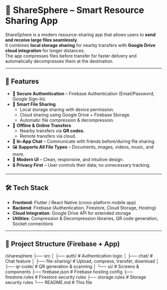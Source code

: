 # 📂 ShareSphere – Smart Resource Sharing App

ShareSphere is a modern resource-sharing app that allows users to **send and receive large files seamlessly**.  
It combines **local storage sharing** for nearby transfers with **Google Drive cloud integration** for longer distances.  
The app compresses files before transfer for faster delivery and automatically decompresses them at the destination.  

---

## 🚀 Features

- 🔑 **Secure Authentication** – Firebase Authentication (Email/Password, Google Sign-In).
- 💾 **Smart File Sharing**  
  - Local storage sharing with device permission.  
  - Cloud sharing using Google Drive + Firebase Storage.  
  - Automatic file compression & decompression.
- 📡 **Offline & Online Transfers**  
  - Nearby transfers via **QR codes**.  
  - Remote transfers via cloud.
- 💬 **In-App Chat** – Communicate with friends before/during file sharing.
- 🖼️ **Supports All File Types** – Documents, images, videos, music, and more.
- 🎨 **Modern UI** – Clean, responsive, and intuitive design.
- 🔒 **Privacy First** – User controls their data; no unnecessary tracking.

---

## 🛠️ Tech Stack

- **Frontend**: Flutter / React Native (cross-platform mobile app)  
- **Backend**: Firebase (Authentication, Firestore, Cloud Storage, Hosting)  
- **Cloud Integration**: Google Drive API for extended storage  
- **Utilities**: Compression & Decompression libraries, QR code generation, Socket connections  

---

## 📂 Project Structure (Firebase + App)

/sharesphere
├── src
│ ├── auth/ # Authentication logic
│ ├── chat/ # Chat feature
│ ├── file-sharing/ # Upload, compress, transfer, download
│ ├── qr-code/ # QR generation & scanning
│ └── ui/ # Screens & components
├── firebase.json # Firebase hosting config
├── firestore.rules # Firestore security rules
├── storage.rules # Storage security rules
└── README.md # This file
